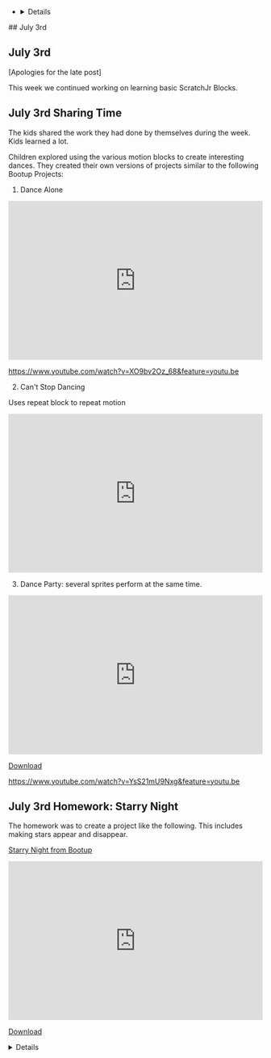 - <details>
<summary>## July 3rd
</summary>

## July 3rd

[Apologies for the late post] 

This week we continued working on learning basic ScratchJr Blocks.

## July 3rd Sharing Time
The kids shared the work they had done by themselves during the week. Kids learned a lot. 

Children explored using the various motion blocks to create interesting dances. They created their own versions of projects similar to the following Bootup Projects:

1.  Dance Alone

<iframe width="100%" height="315" src="https://www.youtube.com/embed/XO9bv2Oz_68" frameborder="0" allow="accelerometer; autoplay; encrypted-media; gyroscope; picture-in-picture" allowfullscreen></iframe>

https://www.youtube.com/watch?v=XO9bv2Oz_68&feature=youtu.be


2. Can't Stop Dancing

Uses repeat block to repeat motion

<iframe width="100%" height="315" src="https://www.youtube.com/embed/ZPgbWqX4Nog" frameborder="0" allow="accelerometer; autoplay; encrypted-media; gyroscope; picture-in-picture" allowfullscreen></iframe>

3.  Dance Party: several sprites perform at the same time.

<iframe width="100%" height="315" src="https://www.youtube.com/embed/YsS21mU9Nxg" frameborder="0" allow="accelerometer; autoplay; encrypted-media; gyroscope; picture-in-picture" allowfullscreen></iframe>

[Download](./scratchProjects/Y1Q13DanceParty.sjr)

https://www.youtube.com/watch?v=YsS21mU9Nxg&feature=youtu.be


## July 3rd Homework: Starry Night

The homework was to create a project like the following. This includes making stars appear and disappear.


[Starry Night from Bootup](./scratchProjects/Y1Q14StarryNight.sjr)

<iframe width="100%" height="315" src="https://www.youtube.com/embed/kxQGuTWfXx0" frameborder="0" allow="accelerometer; autoplay; encrypted-media; gyroscope; picture-in-picture" allowfullscreen></iframe>

[Download](./scratchProjects/Y1Q14StarryNight.sjr)
<details>
